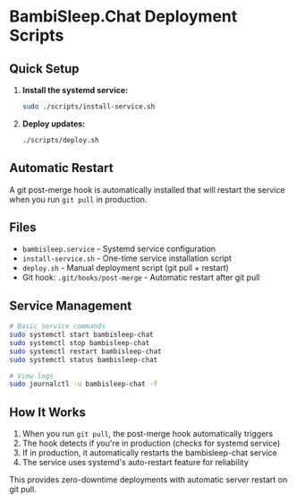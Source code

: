 # BambiSleep.Chat Deployment Scripts

## Quick Setup

1. **Install the systemd service:**
   ```bash
   sudo ./scripts/install-service.sh
   ```

2. **Deploy updates:**
   ```bash
   ./scripts/deploy.sh
   ```

## Automatic Restart

A git post-merge hook is automatically installed that will restart the service when you run `git pull` in production.

## Files

- `bambisleep.service` - Systemd service configuration
- `install-service.sh` - One-time service installation script  
- `deploy.sh` - Manual deployment script (git pull + restart)
- Git hook: `.git/hooks/post-merge` - Automatic restart after git pull

## Service Management

```bash
# Basic service commands
sudo systemctl start bambisleep-chat
sudo systemctl stop bambisleep-chat  
sudo systemctl restart bambisleep-chat
sudo systemctl status bambisleep-chat

# View logs
sudo journalctl -u bambisleep-chat -f
```

## How It Works

1. When you run `git pull`, the post-merge hook automatically triggers
2. The hook detects if you're in production (checks for systemd service)
3. If in production, it automatically restarts the bambisleep-chat service
4. The service uses systemd's auto-restart feature for reliability

This provides zero-downtime deployments with automatic server restart on git pull.
